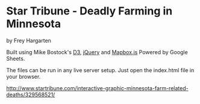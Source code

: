 Star Tribune - Deadly Farming in Minnesota
================

by Frey Hargarten

Built using Mike Bostock's [D3](https://github.com/mbostock/d3), [jQuery](https://github.com/jquery/jquery) and [Mapbox.js](https://www.mapbox.com/mapbox.js/api/v2.2.2/) Powered by Google Sheets.

The files can be run in any live server setup. Just open the index.html file in your browser.

http://www.startribune.com/interactive-graphic-minnesota-farm-related-deaths/329568521/